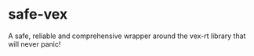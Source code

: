 # safe-vex
A safe, reliable and comprehensive wrapper around the vex-rt library that will never panic!
